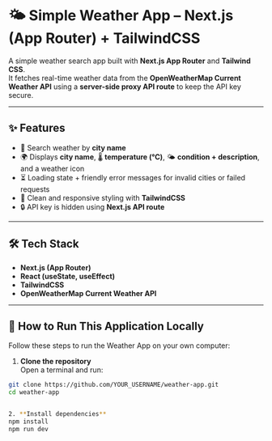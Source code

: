 # 🌤️ Simple Weather App – Next.js (App Router) + TailwindCSS

A simple weather search app built with **Next.js App Router** and **Tailwind CSS**.  
It fetches real-time weather data from the **OpenWeatherMap Current Weather API** using a **server-side proxy API route** to keep the API key secure.

---

## ✨ Features
- 🔎 Search weather by **city name**
- 🌍 Displays **city name**, 🌡️ **temperature (°C)**, 🌤️ **condition + description**, and a weather icon
- ⏳ Loading state + friendly error messages for invalid cities or failed requests
- 🎨 Clean and responsive styling with **TailwindCSS**
- 🔒 API key is hidden using **Next.js API route**

---

## 🛠️ Tech Stack
- **Next.js (App Router)**
- **React (useState, useEffect)**
- **TailwindCSS**
- **OpenWeatherMap Current Weather API**

---

## 🚀 How to Run This Application Locally

Follow these steps to run the Weather App on your own computer:

1. **Clone the repository**  
Open a terminal and run:
```bash
git clone https://github.com/YOUR_USERNAME/weather-app.git
cd weather-app


2. **Install dependencies**  
npm install
npm run dev





